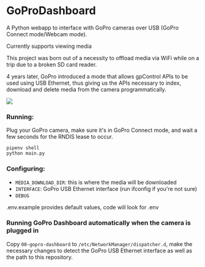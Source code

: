 # GoProDashboard

A Python webapp to interface with GoPro cameras over USB (GoPro Connect mode/Webcam mode). 

Currently supports viewing media

This project was born out of a necessity to offload media via WiFi while on a trip due to a broken SD card reader.

4 years later, GoPro introduced a mode that allows gpControl APIs to be used using USB Ethernet, thus giving us the APIs necessary to index, download and delete media from the camera programmatically.

![](https://i.imgur.com/u6MBty4.jpg)

### Running:

Plug your GoPro camera, make sure it's in GoPro Connect mode, and wait a few seconds for the RNDIS lease to occur.

````
pipenv shell
python main.py
````

### Configuring:

- `MEDIA_DOWNLOAD_DIR`: this is where the media will be downloaded
- `INTERFACE`: GoPro USB Ethernet interface (run ifconfig if you're not sure)
- `DEBUG`

.env.example provides default values, code will look for .env


### Running GoPro Dashboard automatically when the camera is plugged in

Copy `00-gopro-dashboard` to `/etc/NetworkManager/dispatcher.d`, make the necessary changes to detect the GoPro USB Ethernet interface as well as the path to this repository.